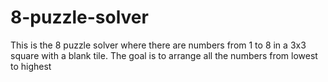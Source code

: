 # 8-puzzle-solver
This is the 8 puzzle solver where there are numbers from 1 to 8 in a 3x3 square with a blank tile. The goal is to arrange all the numbers from lowest to highest
